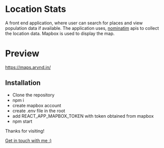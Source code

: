 # Location Stats

A front end application, where user can search for places and view population data if available. The application uses, [nominatim](https://nominatim.org) apis to collect the location data. Mapbox is used to display the map.

# Preview
https://maps.arvnd.in/

## Installation
- Clone the repository
- npm i
- create mapbox account
- create .env file in the root
- add REACT_APP_MAPBOX_TOKEN with token obtained from mapbox
- npm start

Thanks for visiting!

[Get in touch with me :)](https://arvnd.in)
